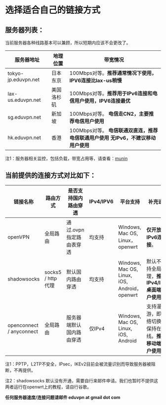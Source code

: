 # 选择适合自己的链接方式

## 服务器列表：

当前服务器各种线路基本可以兼顾，所以短期内应该不会更改了。

服务器地址 | 地理位置 | 带宽情况
--- | --- | ---
tokyo-jp.eduvpn.net | 日本 东京 | 100Mbps对等。**推荐通常情况下使用，IPV6连接比lax-us稍慢**
lax-us.eduvpn.net | 美国 洛杉矶 | 100Mbps对等。**推荐用于IPv6连接和电信用户使用，IPV6连接最优**
sg.eduvpn.net | 新加坡 | 100Mbps对等。 **电信走CN2，主要推荐电信用户使用**
hk.eduvpn.net | 香港 | 100Mbps对等。 **电信联通双直连，推荐电信联通用户使用 无IPv6，不建议移动用户使用**

注1：服务器相关监控，包括负载，带宽占用等，请查看：[munin](https://eduvpn.net/munin)

## 当前提供的连接方式对比如下：

链接名称 | 路由方式 | 是否支持国内路由穿透 | IPv4/IPV6 | 平台支持 | 补充说明
--- | --- | --- | --- | --- | ---
openVPN | 全局路由 | 通过.ovpn指定路由表穿透 | 均支持 | Windows, Mac OS, Linux，openwrt | **仅开放IPv6连接**。
shadowsocks | socks5 / http代理 | 默认国内路由穿透 | 均支持 | Windows, Mac OS, Linux, iOS, Android，openwrt | 默认不支持全局代理，**推荐IPv4/IPv6 桌面端用户使用**。
openconnect / anyconnect | 全局路由 | 服务器端默认国内路由穿透 | 仅IPv4 | Windows, Mac OS, Linux, iOS, Android | 支持漫游，即网络切换时保持在线。**推荐移动端用户使用**。

注1：PPTP，L2TP不安全，IPsec，IKEv2目前会被流量识别而导致服务器被阻断，不再提供。

注2：shadowsocks 默认没有开通，需要自行来邮件申请。我们也暂时不提供这两者运行在openwrt上的教程，请自行谷歌。

**任何服务器速度/连接问题请邮件  eduvpn at gmail dot com**
